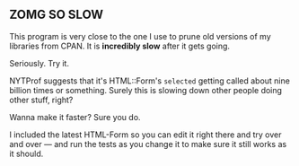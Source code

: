 
## ZOMG SO SLOW

This program is very close to the one I use to prune old versions of my
libraries from CPAN.  It is **incredibly slow** after it gets going.

Seriously.  Try it.

NYTProf suggests that it's HTML::Form's `selected` getting called about nine
billion times or something.  Surely this is slowing down other people doing
other stuff, right?

Wanna make it faster?  Sure you do.

I included the latest HTML-Form so you can edit it right there and try over and
over — and run the tests as you change it to make sure it still works as it
should.

